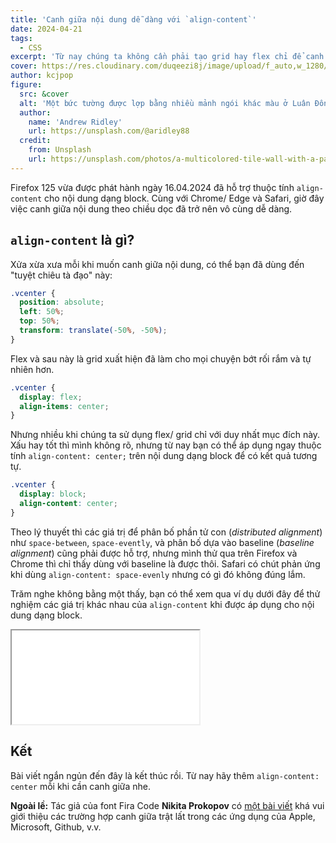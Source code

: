 ```yaml
---
title: 'Canh giữa nội dung dễ dàng với `align-content`'
date: 2024-04-21
tags:
  - CSS
excerpt: 'Từ nay chúng ta không cần phải tạo grid hay flex chỉ để canh giữa theo trục dọc nữa.'
cover: https://res.cloudinary.com/duqeezi8j/image/upload/f_auto,w_1280/v1713697136/ehkoo/photo-1458682625221-3a45f8a844c7.jpg
author: kcjpop
figure:
  src: &cover
  alt: 'Một bức tường được lợp bằng nhiều mảnh ngói khác màu ở Luân Đôn, Vương quốc Anh'
  author:
    name: 'Andrew Ridley'
    url: https://unsplash.com/@aridley88
  credit:
    from: Unsplash
    url: https://unsplash.com/photos/a-multicolored-tile-wall-with-a-pattern-of-small-squares-jR4Zf-riEjI
---
```


Firefox 125 vừa được phát hành ngày 16.04.2024 đã hỗ trợ thuộc tính `align-content` cho nội dung dạng block. Cùng với Chrome/ Edge và Safari, giờ đây việc canh giữa nội dung theo chiều dọc đã trở nên vô cùng dễ dàng.

## `align-content` là gì?

Xửa xừa xưa mỗi khi muốn canh giữa nội dung, có thể bạn đã dùng đến "tuyệt chiêu tà đạo" này:

```css
.vcenter {
  position: absolute;
  left: 50%;
  top: 50%;
  transform: translate(-50%, -50%);
}
```

Flex và sau này là grid xuất hiện đã làm cho mọi chuyện bớt rối rắm và tự nhiên hơn.

```css
.vcenter {
  display: flex;
  align-items: center;
}
```

Nhưng nhiều khi chúng ta sử dụng flex/ grid chỉ với duy nhất mục đích này. Xấu hay tốt thì mình không rõ, nhưng từ nay bạn có thể áp dụng ngay thuộc tính `align-content: center;` trên nội dung dạng block để có kết quả tương tự.

```css
.vcenter {
  display: block;
  align-content: center;
}
```

Theo lý thuyết thì các giá trị để phân bố phần tử con (_distributed alignment_) như `space-between`, `space-evently`, và phân bố dựa vào baseline (_baseline alignment_) cũng phải được hỗ trợ, nhưng mình thử qua trên Firefox và Chrome thì chỉ thấy dùng với baseline là được thôi. Safari có chút phản ứng khi dùng `align-content: space-evenly` nhưng có gì đó không đúng lắm.

Trăm nghe không bằng một thấy, bạn có thể xem qua ví dụ dưới đây để thử nghiệm các giá trị khác nhau của `align-content` khi được áp dụng cho nội dung dạng block.

<browser-window flush>
    <iframe src="/demo/align-content/index.html"></iframe>
</browser-window>

## Kết

Bài viết ngắn ngủn đến đây là kết thúc rồi. Từ nay hãy thêm `align-content: center` mỗi khi cần canh giữa nhe.

**Ngoài lề:** Tác giả của font Fira Code **Nikita Prokopov** có [một bài viết](https://tonsky.me/blog/centering/) khá vui giới thiệu các trường hợp canh giữa trật lất trong các ứng dụng của Apple, Microsoft, Github, v.v.
